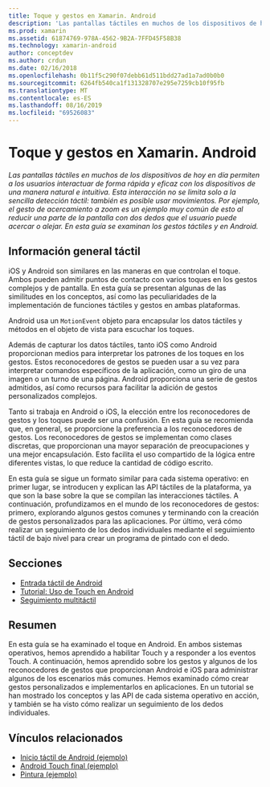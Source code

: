 ```yaml
---
title: Toque y gestos en Xamarin. Android
description: 'Las pantallas táctiles en muchos de los dispositivos de hoy en día permiten a los usuarios interactuar de forma rápida y eficaz con los dispositivos de una manera natural e intuitiva. Esta interacción no se limita solo a la sencilla detección táctil: también es posible usar movimientos. Por ejemplo, el gesto de acercamiento a zoom es un ejemplo muy común de esto al reducir una parte de la pantalla con dos dedos que el usuario puede acercar o alejar. En esta guía se examinan los gestos táctiles y en Android.'
ms.prod: xamarin
ms.assetid: 61874769-978A-4562-9B2A-7FFD45F58B38
ms.technology: xamarin-android
author: conceptdev
ms.author: crdun
ms.date: 02/16/2018
ms.openlocfilehash: 0b11f5c290f07debb61d511bdd27ad1a7ad0b0b0
ms.sourcegitcommit: 6264fb540ca1f131328707e295e7259cb10f95fb
ms.translationtype: MT
ms.contentlocale: es-ES
ms.lasthandoff: 08/16/2019
ms.locfileid: "69526083"
---
```

# <a name="touch-and-gestures-in-xamarinandroid"></a>Toque y gestos en Xamarin. Android

_Las pantallas táctiles en muchos de los dispositivos de hoy en día permiten a los usuarios interactuar de forma rápida y eficaz con los dispositivos de una manera natural e intuitiva. Esta interacción no se limita solo a la sencilla detección táctil: también es posible usar movimientos. Por ejemplo, el gesto de acercamiento a zoom es un ejemplo muy común de esto al reducir una parte de la pantalla con dos dedos que el usuario puede acercar o alejar. En esta guía se examinan los gestos táctiles y en Android._

## <a name="touch-overview"></a>Información general táctil

iOS y Android son similares en las maneras en que controlan el toque. Ambos pueden admitir puntos de contacto con varios toques en los gestos complejos y de pantalla. En esta guía se presentan algunas de las similitudes en los conceptos, así como las peculiaridades de la implementación de funciones táctiles y gestos en ambas plataformas.

Android usa un `MotionEvent` objeto para encapsular los datos táctiles y métodos en el objeto de vista para escuchar los toques.

Además de capturar los datos táctiles, tanto iOS como Android proporcionan medios para interpretar los patrones de los toques en los gestos. Estos reconocedores de gestos se pueden usar a su vez para interpretar comandos específicos de la aplicación, como un giro de una imagen o un turno de una página. Android proporciona una serie de gestos admitidos, así como recursos para facilitar la adición de gestos personalizados complejos.

Tanto si trabaja en Android o iOS, la elección entre los reconocedores de gestos y los toques puede ser una confusión. En esta guía se recomienda que, en general, se proporcione la preferencia a los reconocedores de gestos. Los reconocedores de gestos se implementan como clases discretas, que proporcionan una mayor separación de preocupaciones y una mejor encapsulación. Esto facilita el uso compartido de la lógica entre diferentes vistas, lo que reduce la cantidad de código escrito.

En esta guía se sigue un formato similar para cada sistema operativo: en primer lugar, se introducen y explican las API táctiles de la plataforma, ya que son la base sobre la que se compilan las interacciones táctiles. A continuación, profundizamos en el mundo de los reconocedores de gestos: primero, explorando algunos gestos comunes y terminando con la creación de gestos personalizados para las aplicaciones. Por último, verá cómo realizar un seguimiento de los dedos individuales mediante el seguimiento táctil de bajo nivel para crear un programa de pintado con el dedo.

## <a name="sections"></a>Secciones

- [Entrada táctil de Android](~/android/app-fundamentals/touch/android-touch-walkthrough.md)
- [Tutorial: Uso de Touch en Android](~/android/app-fundamentals/touch/android-touch-walkthrough.md)
- [Seguimiento multitáctil](touch-tracking.md)

## <a name="summary"></a>Resumen

En esta guía se ha examinado el toque en Android. En ambos sistemas operativos, hemos aprendido a habilitar Touch y a responder a los eventos Touch. A continuación, hemos aprendido sobre los gestos y algunos de los reconocedores de gestos que proporcionan Android e iOS para administrar algunos de los escenarios más comunes. Hemos examinado cómo crear gestos personalizados e implementarlos en aplicaciones. En un tutorial se han mostrado los conceptos y las API de cada sistema operativo en acción, y también se ha visto cómo realizar un seguimiento de los dedos individuales.



## <a name="related-links"></a>Vínculos relacionados

- [Inicio táctil de Android (ejemplo)](https://docs.microsoft.com/samples/xamarin/monodroid-samples/applicationfundamentals-touch-start)
- [Android Touch final (ejemplo)](https://docs.microsoft.com/samples/xamarin/monodroid-samples/applicationfundamentals-touch-final)
- [Pintura (ejemplo)](https://docs.microsoft.com/samples/xamarin/monodroid-samples/applicationfundamentals-fingerpaint)
